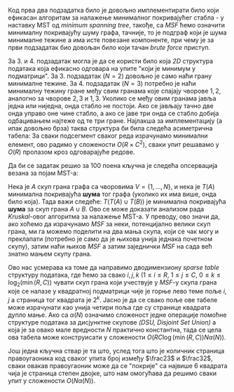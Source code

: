 Код прва два подзадатка било је довољно имплементирати било који ефикасан алгоритам за налажење минималног покривајућег стабла - у наставку MST од *minimum spanning tree*, такође, са $MSF$ ћемо означити минималну покривајућу шуму графа, тачније, то је подграф који је шума минималне тежине а има исте повезане компоненте, при чему је за први подзадатак био довољан било који тачан *brute force* приступ.

За 3. и 4. подзадатак могла је да се користи било која *2D* структура података која ефикасно одговара на упите "који је минимум у подматрици". За 3. подзадатак ($N=2$) довољно је само наћи грану минималне тежине. За 4. подзадатак ($N=3$) потребно је наћи минималну тежину гране међу свим гранама које спајају чворове $1,2$, аналогно за чворове $2,3$ и $1,3$. Уколико се међу овим гранама јавља једна или ниједна, онда стабло не постоји. Ако се јављају тачно две онда управо оне чине стабло, а ако се јаве три онда се стабло добија одбацивањем најтеже од те три гране. Најлакша за имплементацију (а ипак довољно брза) таква структура би била следећа асиметрична табела: За сваки подсегмент сваког реда израчунамо минимални елемент, ово радимо у сложености $O(R \times C^2)$, сваки упит решавамо у $O(R)$ пролазом кроз одговарајуће редове.

Да би се задатак решио за 100 поена кључна је следећа опсервација везана за појам MST-а:

Нека је $A$ скуп грана графа са чворовима $V = \{1, \ldots, N\}$, и нека је $T(A)$ минимална покривајућа **шума** тог графа (уколико их има више, онда било која). Тада важи следеће: $T(T(A) \cup T(B))$ је минимална покривајућа **шума** за скуп грана $A \cup B$. Ово се може доказати анализом рада *Kruskal*-овог алгоритма за налажење MST-а. У преводу, ово значи да, ако хоћемо да израчунамо $MSF$ за неки, потенцијално велики скуп грана, ми га можемо поделити на два мања скупа, који се чак могу и преклапати (потребно је само да је њихова унија једнака почетном скупу), затим наћи њихов $MSF$ а затим заједнички $MSF$ на сада већ знатно мањем скупу грана.

Ово нас усмерава ка томе да направимо дводимензиону *sparse table* структуру података, где ћемо за свако $i,j,k$ ($1 \leq i \leq R$, $1 \leq j \leq C$, $0 \leq k \leq \log_2(\min(R,C))$ чувати скуп грана који учествује у $MSF$-у скупа грана које се налазе у квадратној подматрици чије је горње лево теме поље $i,j$ а страница тог квадрата је $2^k$. Јасно је да се свако поље ове табеле може израчунати као унија четири поља где су странице квадрата дупло мање. Ако са $\alpha(N)$ означимо сложеност једне операције помоћне структуре података за дисјунктне скупове *(DSU, Disjoint Set Union)* а која је за овако мале вредности $N$ практично константна, тада се цела ова табела може конструисати у сложености $O(RC\log(\min(R,C))N \alpha(N))$.

Још једна кључна ствар је та што, услед тога што је количник страница правоугаоника код сваког упита број између $\frac23$ и $\frac32$, сваки овакав правоугаоник може да се "покрије" са највише $6$ квадрата чија је страница степен двојке, што нам омогућава да решимо сваки упит у сложености $O(N \alpha(N))$.